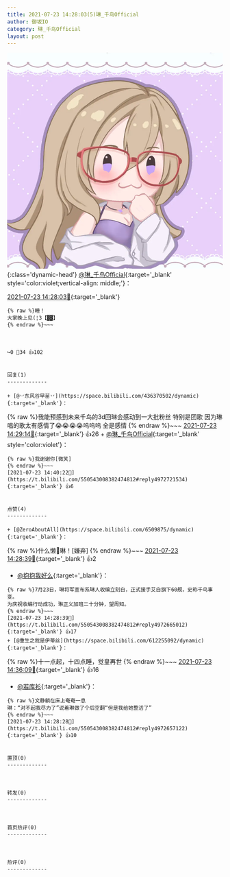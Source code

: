 ```yaml
---
title: 2021-07-23 14:28:03(5)琳_千鸟Official
author: 御坂IO
category: 琳_千鸟Official
layout: post
---
```


![img](/images/c0a88f85ebd0d056f37b114e0748e69556c8b488.jpg){:class='dynamic-head'}
[@琳_千鸟Official](https://space.bilibili.com/1620923329/dynamic){:target='_blank' style='color:violet;vertical-align: middle;'}：

[2021-07-23 14:28:03🔗](https://t.bilibili.com/550543008382474812){:target='_blank'}

~~~
{% raw %}睡！
大家晚上见(¦3【▓▓】
{% endraw %}~~~



↪️0 💬34 👍102


回复(1)
-------------

+ [@丷东风谷早苗丷](https://space.bilibili.com/436370502/dynamic){:target='_blank'}：
~~~
{% raw %}我能预感到未来千鸟的3d回琳会感动到一大批粉丝 特别是团歌 因为琳唱的歌太有感情了😭😭😭😭呜呜呜 全是感情
{% endraw %}~~~
[2021-07-23 14:29:14🔗](https://t.bilibili.com/550543008382474812#reply4972658548){:target='_blank'} 👍26
    + [@琳_千鸟Official](https://space.bilibili.com/1620923329/dynamic){:target='_blank' style='color:violet'}：
~~~
{% raw %}我谢谢你[微笑]
{% endraw %}~~~
[2021-07-23 14:40:22🔗](https://t.bilibili.com/550543008382474812#reply4972721534){:target='_blank'} 👍6


点赞(4)
-------------

+ [@ZeroAboutAll](https://space.bilibili.com/6509875/dynamic){:target='_blank'}：
~~~
{% raw %}什么懒🐷琳！[嫌弃]
{% endraw %}~~~
[2021-07-23 14:28:39🔗](https://t.bilibili.com/550543008382474812#reply4972657438){:target='_blank'} 👍2
+ [@抱抱我好么](https://space.bilibili.com/12285084/dynamic){:target='_blank'}：
~~~
{% raw %}7月23日，琳将军宣布系琳人收编立刻白，正式接手艾白旗下60舰，史称千鸟事变。
为庆祝收编行动成功，琳正义加班二十分钟，望周知。
{% endraw %}~~~
[2021-07-23 14:28:39🔗](https://t.bilibili.com/550543008382474812#reply4972665012){:target='_blank'} 👍17
+ [@重生之我是伊蒂丝](https://space.bilibili.com/612255092/dynamic){:target='_blank'}：
~~~
{% raw %}十一点起，十四点睡，觉皇再世
{% endraw %}~~~
[2021-07-23 14:36:09🔗](https://t.bilibili.com/550543008382474812#reply4972701406){:target='_blank'} 👍16
+ [@若库衫](https://space.bilibili.com/13783771/dynamic){:target='_blank'}：
~~~
{% raw %}文静躺在床上奄奄一息
琳：“对不起我尽力了”说着琳做了个后空翻“但是我给她整活了”
{% endraw %}~~~
[2021-07-23 14:28:28🔗](https://t.bilibili.com/550543008382474812#reply4972657122){:target='_blank'} 👍10


置顶(0)
-------------



转发(0)
-------------



首页热评(0)
-------------



热评(0)
-------------



